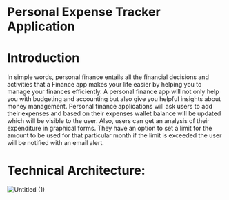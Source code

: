 # Personal Expense Tracker Application
# Introduction
In simple words, personal finance entails all the financial decisions and activities that a Finance app makes your life easier by helping you to manage your finances efficiently. A personal finance app will not only help you with budgeting and accounting but also give you helpful insights about money management.
Personal finance applications will ask users to add their expenses and based on their expenses wallet balance will be updated which will be visible to the user.  Also, users can get an analysis of their expenditure in graphical forms. They have an option to set a limit for the amount to be used for that particular month if the limit is exceeded the user will be notified with an email alert.
# Technical Architecture:
![Untitled (1)](https://user-images.githubusercontent.com/65845589/190844796-2be7edab-2096-4e00-b12b-5baecf0423a2.png)
